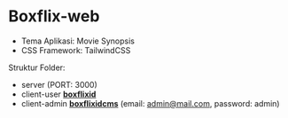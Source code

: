# Boxflix-web

- Tema Aplikasi: Movie Synopsis
- CSS Framework: TailwindCSS

Struktur Folder:

- server (PORT: 3000)
- client-user **[boxflixid](https://boxflixid.web.app)**
- client-admin **[boxflixidcms](https://boxflixidcms.web.app)** (email: admin@mail.com, password: admin)
